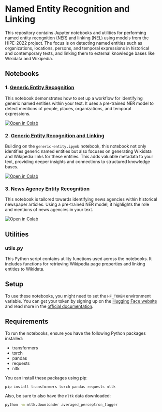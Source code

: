 # Named Entity Recognition and Linking

This repository contains Jupyter notebooks and utilities for performing named entity recognition (NER) and linking (NEL) using models from the HIPE-2022 project. The focus is on detecting named entities such as organizations, locations, persons, and temporal expressions in historical and contemporary texts, and linking them to external knowledge bases like Wikidata and Wikipedia.

## Notebooks

### 1. [Generic Entity Recognition](generic-entity.ipynb)
This notebook demonstrates how to set up a workflow for identifying generic named entities within your text. It uses a pre-trained NER model to detect mentions of people, places, organizations, and temporal expressions.

[![Open in Colab](https://colab.research.google.com/assets/colab-badge.svg)](https://colab.research.google.com/github/impresso/impresso-datalab-notebooks/blob/2-first-notebooks-for-ne-processing/notebooks/entities/generic-entity.ipynb?copy=true)

### 2. [Generic Entity Recognition and Linking](generic-linked-entity.ipynb)
Building on the `generic-entity.ipynb` notebook, this notebook not only identifies generic named entities but also focuses on generating Wikidata and Wikipedia links for these entities. This adds valuable metadata to your text, providing deeper insights and connections to structured knowledge bases.

[![Open in Colab](https://colab.research.google.com/assets/colab-badge.svg)](https://colab.research.google.com/github/impresso/impresso-datalab-notebooks/blob/2-first-notebooks-for-ne-processing/notebooks/entities/generic-linked-entity.ipynb?copy=true)

### 3. [News Agency Entity Recognition](news-agency-entity.ipynb)
This notebook is tailored towards identifying news agencies within historical newspaper articles. Using a pre-trained NER model, it highlights the role and mentions of news agencies in your text.

[![Open in Colab](https://colab.research.google.com/assets/colab-badge.svg)](https://colab.research.google.com/github/impresso/impresso-datalab-notebooks/blob/2-first-notebooks-for-ne-processing/notebooks/entities/news-agency-entity.ipynb?copy=true)

## Utilities

### utils.py
This Python script contains utility functions used across the notebooks. It includes functions for retrieving Wikipedia page properties and linking entities to Wikidata.

## Setup

To use these notebooks, you might need to set the `HF_TOKEN` environment variable. You can get your token by signing up on the [Hugging Face website](https://huggingface.co/join) and read more in the [official documentation](https://huggingface.co/docs/huggingface_hub/v0.20.2/en/quick-start#environment-variable).

## Requirements

To run the notebooks, ensure you have the following Python packages installed:

- transformers
- torch
- pandas
- requests
- nltk

You can install these packages using pip:

```bash
pip install transformers torch pandas requests nltk
```

Also, be sure to also have the `nltk` data downloaded:

```bash
python -m nltk.downloader averaged_perceptron_tagger
```